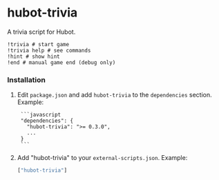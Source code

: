# hubot-trivia

A trivia script for Hubot.

    !trivia # start game
    !trivia help # see commands
    !hint # show hint
    !end # manual game end (debug only)
    
### Installation

1. Edit `package.json` and add `hubot-trivia` to the `dependencies` section. Example:

        ```javascript
        "dependencies": {
          "hubot-trivia": ">= 0.3.0",
          ...
        }
        ```
2. Add "hubot-trivia" to your `external-scripts.json`. Example:

    ```javascript
    ["hubot-trivia"]
    ```
